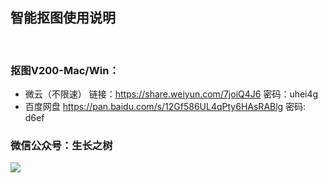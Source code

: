 
## 智能抠图使用说明
<!-- <right>20220112</right> -->
<br>

### 抠图V200-Mac/Win：
- 微云（不限速）
链接：https://share.weiyun.com/7joiQ4J6 密码：uhei4g
- 百度网盘
https://pan.baidu.com/s/12Gf586UL4qPty6HAsRABlg 密码: d6ef


### 微信公众号：生长之树
![](https://jasonmin.github.io/newsky/assets/qrcode_for.jpg)

<head>
    <link rel="stylesheet" type="text/css" href="../style/style.css">
</head>